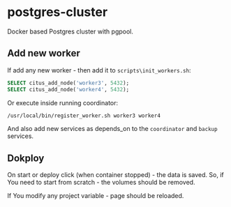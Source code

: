 # postgres-cluster

Docker based Postgres cluster with pgpool.

## Add new worker

If add any new worker - then add it to `scripts\init_workers.sh`:

```sql
SELECT citus_add_node('worker3', 5432);
SELECT citus_add_node('worker4', 5432);
```

Or execute inside running coordinator:

```bash
/usr/local/bin/register_worker.sh worker3 worker4
```

And also add new services as depends_on to the `coordinator` and `backup` services.

## Dokploy

On start  or deploy click (when container stopped) - the data is saved. So, if You need to start from scratch - the volumes should be removed.

If You modify any project variable - page should be reloaded.
